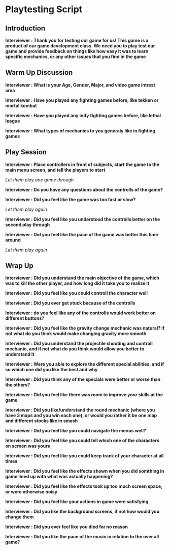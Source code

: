 # Playtesting Script

## Introduction

**Interviewer : Thank you for testing our game for us! This game is a product of our game development class. We need you to play test our game and provide feedback on things like how easy it was to learn specific mechanics, or any other issues that you find in the game**

## Warm Up Discussion

**Interviewer : What is your Age, Gender, Major, and video game intrest area**

**Interviewer : Have you played any fighting games before, like tekken or mortal kombat**

**Interviewer : Have you played any indy fighting games before, like lethal league**

**Interviewer : What types of mechanics to you generaly like in fighting games**

## Play Session

**Interviewer : Place controllers in front of subjects, start the game to the main menu screen, and tell the players to start**

*Let them play one game through*

**Interviewer : Do you have any questions about the controlls of the game?**

**Interviewer : Did you feel like the game was too fast or slow?**

*Let them play again*

**Interviewer : Did you feel like you understood the controlls better on the second play through**

**Interviewer : Did you feel like the pace of the game was better this time around**

*Let them play again*

## Wrap Up

**Interviewer : Did you understand the main objective of the game, which was to kill the other player, and how long did it take you to realize it**

**Interviewer : Did you feel like you could controll the character well**

**Interviewer : Did you ever get stuck because of the controlls**

**Interviewer : do you feel like any of the controlls would work better on different buttons?**

**Interviewer : Did you feel like the gravity change mechanic was natural? if not what do you think would make changing gravity more smooth**

**Interviewer : Did you understand the projectile shooting and controll mechanic, and if not what do you think would allow you better to understand it**

**Interviewer : Were you able to explore the different special abilities, and if so which one did you like the best and why**

**Interviewer : Did you think any of the specials were better or worse than the others?**

**Interviewer : Did you feel like there was room to improve your skills at the game**

**Interviewer : Did you like/understand the round mechanic (where you have 3 maps and you win each one), or would you rather it be one map and different stocks like in smash**

**Interviewer : Did you feel like you could navigate the menus well?**

**Interviewer : Did you feel like you could tell which one of the characters on screen was yours**

**Interviewer : Did you feel like you could keep track of your character at all times**

**Interviewer : Did you feel like the effects shown when you did somthing in game lined up with what was actually happening?**

**Interviewer : Did you feel like the effects took up too much screen space, or were otherwise noisy**

**Interviewer : Did you feel like your actions in game were satisfying**

**Interviewer : Did you like the background screens, if not how would you change them**

**Interviewer : Did you ever feel like you died for no reason**

**Interviewer : Did you like the pace of the music in relation to the over all game?**



